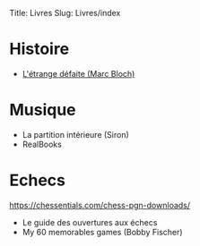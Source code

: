 Title: Livres
Slug: Livres/index

# Histoire

* [L'étrange défaite (Marc Bloch)](https://fr.wikipedia.org/wiki/L'%C3%89trange_D%C3%A9faite)

# Musique

* La partition intérieure (Siron)
* RealBooks

# Echecs

<https://chessentials.com/chess-pgn-downloads/>


* Le guide des ouvertures aux échecs
* My 60 memorables games (Bobby Fischer)
